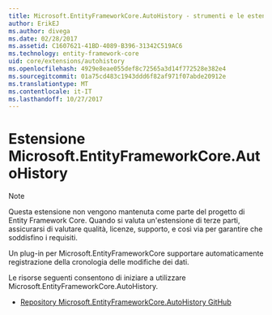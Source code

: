 ```yaml
---
title: Microsoft.EntityFrameworkCore.AutoHistory - strumenti e le estensioni - EF Core
author: ErikEJ
ms.author: divega
ms.date: 02/28/2017
ms.assetid: C1607621-41BD-4089-B396-31342C519AC6
ms.technology: entity-framework-core
uid: core/extensions/autohistory
ms.openlocfilehash: 4929e8eae055def8c72565a3d14f772528e382e4
ms.sourcegitcommit: 01a75cd483c1943ddd6f82af971f07abde20912e
ms.translationtype: MT
ms.contentlocale: it-IT
ms.lasthandoff: 10/27/2017
---
```

# <a name="microsoftentityframeworkcoreautohistory-extension"></a>Estensione Microsoft.EntityFrameworkCore.AutoHistory

> [!NOTE]  
> Questa estensione non vengono mantenuta come parte del progetto di Entity Framework Core. Quando si valuta un'estensione di terze parti, assicurarsi di valutare qualità, licenze, supporto, e così via per garantire che soddisfino i requisiti.

Un plug-in per Microsoft.EntityFrameworkCore supportare automaticamente registrazione della cronologia delle modifiche dei dati.

Le risorse seguenti consentono di iniziare a utilizzare Microsoft.EntityFrameworkCore.AutoHistory.
* [Repository Microsoft.EntityFrameworkCore.AutoHistory GitHub](https://github.com/Arch/AutoHistory/)
